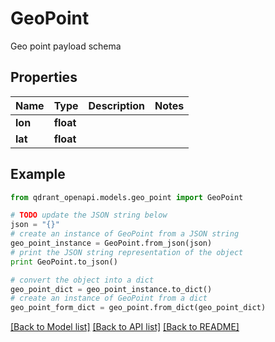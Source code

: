 # GeoPoint

Geo point payload schema

## Properties
Name | Type | Description | Notes
------------ | ------------- | ------------- | -------------
**lon** | **float** |  | 
**lat** | **float** |  | 

## Example

```python
from qdrant_openapi.models.geo_point import GeoPoint

# TODO update the JSON string below
json = "{}"
# create an instance of GeoPoint from a JSON string
geo_point_instance = GeoPoint.from_json(json)
# print the JSON string representation of the object
print GeoPoint.to_json()

# convert the object into a dict
geo_point_dict = geo_point_instance.to_dict()
# create an instance of GeoPoint from a dict
geo_point_form_dict = geo_point.from_dict(geo_point_dict)
```
[[Back to Model list]](../README.md#documentation-for-models) [[Back to API list]](../README.md#documentation-for-api-endpoints) [[Back to README]](../README.md)


